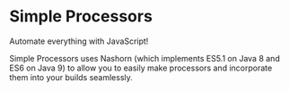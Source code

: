 # Simple Processors
Automate everything with JavaScript!

Simple Processors uses Nashorn (which implements ES5.1 on Java 8 and ES6 on Java 9) to allow you to easily make processors and incorporate them into your builds seamlessly.
